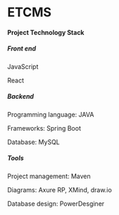 # ETCMS
#### Project Technology Stack 

##### Front end

JavaScript

React



##### Backend

Programming language: JAVA

Frameworks: Spring Boot

Database: MySQL

##### Tools

Project management: Maven

Diagrams: Axure RP, XMind, draw.io 

Database design: PowerDesginer

##### 




